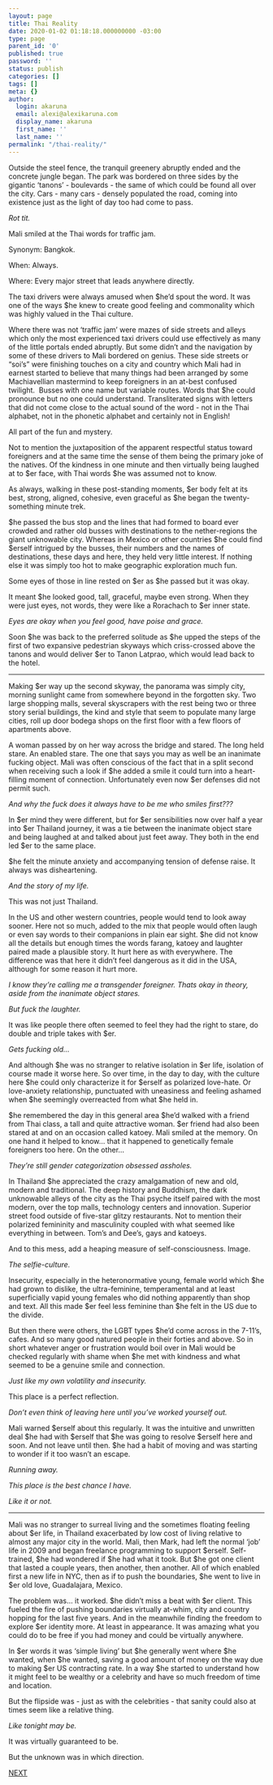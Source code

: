 ```yaml
---
layout: page
title: Thai Reality
date: 2020-01-02 01:18:18.000000000 -03:00
type: page
parent_id: '0'
published: true
password: ''
status: publish
categories: []
tags: []
meta: {}
author:
  login: akaruna
  email: alexi@alexikaruna.com
  display_name: akaruna
  first_name: ''
  last_name: ''
permalink: "/thai-reality/"
---
```

<!-- wp:paragraph -->

Outside the steel fence, the tranquil greenery abruptly ended and the concrete jungle began. The park was bordered on three sides by the gigantic ‘tanons’ - boulevards - the same of which could be found all over the city. Cars - many cars - densely populated the road, coming into existence just as the light of day too had come to pass.

<!-- /wp:paragraph -->

<!-- wp:paragraph -->

_Rot tit.&nbsp; &nbsp;_

<!-- /wp:paragraph -->

<!-- wp:paragraph -->

Mali smiled at the Thai words for traffic jam.&nbsp;

<!-- /wp:paragraph -->

<!-- wp:paragraph -->

Synonym: Bangkok.&nbsp;

<!-- /wp:paragraph -->

<!-- wp:paragraph -->

When: Always.&nbsp;

<!-- /wp:paragraph -->

<!-- wp:paragraph -->

Where: Every major street that leads anywhere directly.&nbsp;

<!-- /wp:paragraph -->

<!-- wp:paragraph -->

The taxi drivers were always amused when $he’d spout the word. It was one of the ways $he knew to create good feeling and commonality which was highly valued in the Thai culture.&nbsp;

<!-- /wp:paragraph -->

<!-- wp:paragraph -->

Where there was not ‘traffic jam’ were mazes of side streets and alleys which only the most experienced taxi drivers could use effectively as many of the little portals ended abruptly. But some didn’t and the navigation by some of these drivers to Mali bordered on genius. These side streets or “soi’s” were finishing touches on a city and country which Mali had in earnest started to believe that many things had been arranged by some Machiavellian mastermind to keep foreigners in an at-best confused twilight.&nbsp; Busses with one name but variable routes. Words that $he could pronounce but no one could understand. Transliterated signs with letters that did not come close to the actual sound of the word - not in the Thai alphabet, not in the phonetic alphabet and certainly not in English!&nbsp;

<!-- /wp:paragraph -->

<!-- wp:paragraph -->

All part of the fun and mystery.

<!-- /wp:paragraph -->

<!-- wp:paragraph -->

Not to mention the juxtaposition of the apparent respectful status toward foreigners and at the same time the sense of them being the primary joke of the natives. Of the kindness in one minute and then virtually being laughed at to $er face, with Thai words $he was assumed not to know.&nbsp;

<!-- /wp:paragraph -->

<!-- wp:paragraph -->

As always, walking in these post-standing moments, $er body felt at its best, strong, aligned, cohesive, even graceful as $he began the twenty-something minute trek.

<!-- /wp:paragraph -->

<!-- wp:paragraph -->

$he passed the bus stop and the lines that had formed to board ever crowded and rather old busses with destinations to the nether-regions the giant unknowable city. Whereas in Mexico or other countries $he could find $erself intrigued by the busses, their numbers and the names of destinations, these days and here, they held very little interest. If nothing else it was simply too hot to make geographic exploration much fun.&nbsp;

<!-- /wp:paragraph -->

<!-- wp:paragraph -->

Some eyes of those in line rested on $er as $he passed but it was okay.

<!-- /wp:paragraph -->

<!-- wp:paragraph -->

It meant $he looked good, tall, graceful, maybe even strong. When they were just eyes, not words, they were like a Rorachach to $er inner state.&nbsp;

<!-- /wp:paragraph -->

<!-- wp:paragraph -->

_Eyes are okay when you feel good, have poise and grace.&nbsp;_

<!-- /wp:paragraph -->

<!-- wp:paragraph -->

Soon $he was back to the preferred solitude as $he upped the steps of the first of two expansive pedestrian skyways which criss-crossed above the tanons and would deliver $er to Tanon Latprao, which would lead back to the hotel.&nbsp;

<!-- /wp:paragraph -->

<!-- wp:separator -->

* * *
<!-- /wp:separator -->

<!-- wp:paragraph -->

Making $er way up the second skyway, the panorama was simply city, morning sunlight came from somewhere beyond in the forgotten sky. Two large shopping malls, several skyscrapers with the rest being two or three story serial buildings, the kind and style that seem to populate many large cities, roll up door bodega shops on the first floor with a few floors of apartments above.&nbsp;

<!-- /wp:paragraph -->

<!-- wp:paragraph -->

A woman passed by on her way across the bridge and stared. The long held stare. An enabled stare. The one that says you may as well be an inanimate fucking object. Mali was often conscious of the fact that in a split second when receiving such a look if $he added a smile it could turn into a heart-filling moment of connection. Unfortunately even now $er defenses did not permit such.

<!-- /wp:paragraph -->

<!-- wp:paragraph -->

_And why the fuck does it always have to be me who smiles first???_

<!-- /wp:paragraph -->

<!-- wp:paragraph -->

In $er mind they were different, but for $er sensibilities now over half a year into $er Thailand journey, it was a tie between the inanimate object stare and being laughed at and talked about just feet away. They both in the end led $er to the same place.

<!-- /wp:paragraph -->

<!-- wp:paragraph -->

$he felt the minute anxiety and accompanying tension of defense raise. It always was disheartening. &nbsp;

<!-- /wp:paragraph -->

<!-- wp:paragraph -->

_And the story of my life.&nbsp;_

<!-- /wp:paragraph -->

<!-- wp:paragraph -->

This was not just Thailand.&nbsp;

<!-- /wp:paragraph -->

<!-- wp:paragraph -->

In the US and other western countries, people would tend to look away sooner. Here not so much, added to the mix that people would often laugh or even say words to their companions in plain ear sight. $he did not know all the details but enough times the words farang, katoey and laughter paired made a plausible story. It hurt here as with everywhere. The difference was that here it didn’t feel dangerous as it did in the USA, although for some reason it hurt more.

<!-- /wp:paragraph -->

<!-- wp:paragraph -->

_I know they’re calling me a transgender foreigner. Thats okay in theory, aside from the inanimate object stares._

<!-- /wp:paragraph -->

<!-- wp:paragraph -->

_But fuck the laughter._

<!-- /wp:paragraph -->

<!-- wp:paragraph -->

It was like people there often seemed to feel they had the right to stare, do double and triple takes with $er.&nbsp;

<!-- /wp:paragraph -->

<!-- wp:paragraph -->

_Gets fucking old…_

<!-- /wp:paragraph -->

<!-- wp:paragraph -->

And although $he was no stranger to relative isolation in $er life, isolation of course made it worse here. So over time, in the day to day, with the culture here $he could only characterize it for $erself as polarized love-hate. Or love-anxiety relationship, punctuated with uneasiness and feeling ashamed when $he seemingly overreacted from what $he held in.&nbsp;

<!-- /wp:paragraph -->

<!-- wp:paragraph -->

$he remembered the day in this general area $he’d walked with a friend from Thai class, a tall and quite attractive woman. $er friend had also been stared at and on an occasion called katoey. Mali smiled at the memory. On one hand it helped to know… that it happened to genetically female foreigners too here. On the other…

<!-- /wp:paragraph -->

<!-- wp:paragraph -->

_They’re still gender categorization obsessed assholes._&nbsp;

<!-- /wp:paragraph -->

<!-- wp:paragraph -->

In Thailand $he appreciated the crazy amalgamation of new and old, modern and traditional. The deep history and Buddhism, the dark unknowable alleys of the city as the Thai psyche itself paired with the most modern, over the top malls, technology centers and innovation. Superior street food outside of five-star glitzy restaurants. Not to mention their polarized femininity and masculinity coupled with what seemed like everything in between. Tom’s and Dee’s, gays and katoeys.&nbsp;

<!-- /wp:paragraph -->

<!-- wp:paragraph -->

And to this mess, add a heaping measure of self-consciousness. Image.&nbsp;

<!-- /wp:paragraph -->

<!-- wp:paragraph -->

_The selfie-culture.&nbsp;_

<!-- /wp:paragraph -->

<!-- wp:paragraph -->

Insecurity, especially in the heteronormative young, female world which $he had grown to dislike, the ultra-feminine, temperamental and at least superficially vapid young females who did nothing apparently than shop and text. All this made $er feel less feminine than $he felt in the US due to the divide.

<!-- /wp:paragraph -->

<!-- wp:paragraph -->

But then there were others, the LGBT types $he’d come across in the 7-11’s, cafes. And so many good natured people in their forties and above. So in short whatever anger or frustration would boil over in Mali would be checked regularly with shame when $he met with kindness and what seemed to be a genuine smile and connection.

<!-- /wp:paragraph -->

<!-- wp:paragraph -->

_Just like my own volatility and insecurity.&nbsp;_

<!-- /wp:paragraph -->

<!-- wp:paragraph -->

This place is a perfect reflection.&nbsp;

<!-- /wp:paragraph -->

<!-- wp:paragraph -->

_Don’t even think of leaving here until you’ve worked yourself out._

<!-- /wp:paragraph -->

<!-- wp:paragraph -->

Mali warned $erself about this regularly. It was the intuitive and unwritten deal $he had with $erself that $he was going to resolve $erself here and soon. And not leave until then. $he had a habit of moving and was starting to wonder if it too wasn’t an escape.&nbsp;

<!-- /wp:paragraph -->

<!-- wp:paragraph -->

_Running away.&nbsp;_

<!-- /wp:paragraph -->

<!-- wp:paragraph -->

_This place is the best chance I have.&nbsp;_

<!-- /wp:paragraph -->

<!-- wp:paragraph -->

_Like it or not._

<!-- /wp:paragraph -->

<!-- wp:separator -->

* * *
<!-- /wp:separator -->

<!-- wp:paragraph -->

Mali was no stranger to surreal living and the sometimes floating feeling about $er life, in Thailand exacerbated by low cost of living relative to almost any major city in the world. Mali, then Mark, had left the normal ‘job’ life in 2009 and began freelance programming to support $erself. Self-trained, $he had wondered if $he had what it took. But $he got one client that lasted a couple years, then another, then another. All of which enabled first a new life in NYC, then as if to push the boundaries, $he went to live in $er old love, Guadalajara, Mexico.&nbsp;

<!-- /wp:paragraph -->

<!-- wp:paragraph -->

The problem was… it worked. $he didn’t miss a beat with $er client. This fueled the fire of pushing boundaries virtually at-whim, city and country hopping for the last five years. And in the meanwhile finding the freedom to explore $er identity more. At least in appearance. It was amazing what you could do to be free if you had money and could be virtually anywhere.

<!-- /wp:paragraph -->

<!-- wp:paragraph -->

In $er words it was ‘simple living’ but $he generally went where $he wanted, when $he wanted, saving a good amount of money on the way due to making $er US contracting rate. In a way $he started to understand how it might feel to be wealthy or a celebrity and have so much freedom of time and location.

<!-- /wp:paragraph -->

<!-- wp:paragraph -->

But the flipside was - just as with the celebrities - that sanity could also at times seem like a relative thing.

<!-- /wp:paragraph -->

<!-- wp:paragraph -->

_Like tonight may be._

<!-- /wp:paragraph -->

<!-- wp:paragraph -->

It was virtually guaranteed to be.&nbsp;

<!-- /wp:paragraph -->

<!-- wp:paragraph -->

But the unknown was in which direction.

<!-- /wp:paragraph -->

<!-- wp:paragraph -->

[NEXT](https://ffs.alexikaruna.com/the-pink-button-down-shirt/)

<!-- /wp:paragraph -->


